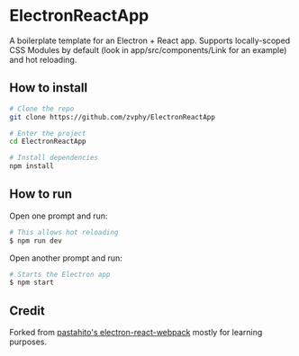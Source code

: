 # ElectronReactApp

A boilerplate template for an Electron + React app. Supports locally-scoped CSS Modules by default (look in app/src/components/Link for an example) and hot reloading.

## How to install

```bash
# Clone the repo
git clone https://github.com/zvphy/ElectronReactApp

# Enter the project
cd ElectronReactApp

# Install dependencies
npm install
```

## How to run

Open one prompt and run:

```bash
# This allows hot reloading
$ npm run dev
```

Open another prompt and run:

```bash
# Starts the Electron app
$ npm start
```

## Credit

Forked from [pastahito's electron-react-webpack](https://github.com/pastahito/electron-react-webpack) mostly for learning purposes.

